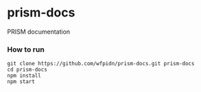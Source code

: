 # prism-docs
PRISM documentation

### How to run
```
git clone https://github.com/wfpidn/prism-docs.git prism-docs
cd prism-docs
npm install
npm start
```